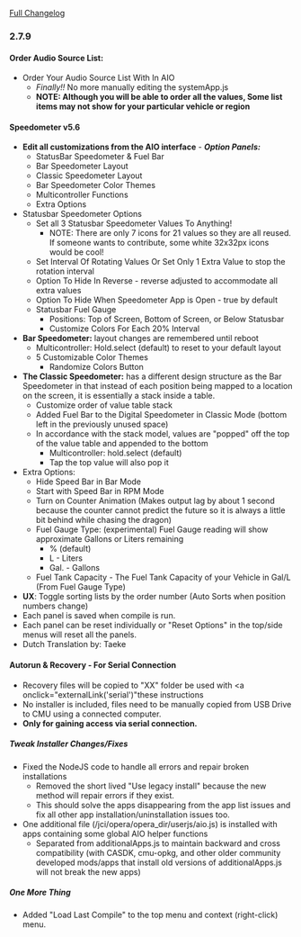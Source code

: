 [Full Changelog](changelog.htm)  

### 2.7.9

#### Order Audio Source List:

-   Order Your Audio Source List With In AIO
    -   _Finally!!_ No more manually editing the systemApp.js
    -   **NOTE: Although you will be able to order all the values, Some list items may not show for your particular vehicle or region**

#### Speedometer v5.6

-   **Edit all customizations from the AIO interface** - **_Option Panels:_**
    -   StatusBar Speedometer & Fuel Bar
    -   Bar Speedometer Layout
    -   Classic Speedometer Layout
    -   Bar Speedometer Color Themes
    -   Multicontroller Functions
    -   Extra Options
-   Statusbar Speedometer Options
    -   Set all 3 Statusbar Speedometer Values To Anything!
        -   NOTE: There are only 7 icons for 21 values so they are all reused. If someone wants to contribute, some white 32x32px icons would be cool!
    -   Set Interval Of Rotating Values Or Set Only 1 Extra Value to stop the rotation interval
    -   Option To Hide In Reverse - reverse adjusted to accommodate all extra values
    -   Option To Hide When Speedometer App is Open - true by default
    -   Statusbar Fuel Gauge
        -   Positions: Top of Screen, Bottom of Screen, or Below Statusbar
        -   Customize Colors For Each 20% Interval
-   **Bar Speedometer:** layout changes are remembered until reboot
    -   Multicontroller: Hold.select (default) to reset to your default layout
    -   5 Customizable Color Themes
        -   Randomize Colors Button
-   **The Classic Speedometer:** has a different design structure as the Bar Speedometer in that instead of each position being mapped to a location on the screen, it is essentially a stack inside a table.
    -   Customize order of value table stack
    -   Added Fuel Bar to the Digital Speedometer in Classic Mode (bottom left in the previously unused space)
    -   In accordance with the stack model, values are "popped" off the top of the value table and appended to the bottom
        -   Multicontroller: hold.select (default)
        -   Tap the top value will also pop it
-   Extra Options:
    -   Hide Speed Bar in Bar Mode
    -   Start with Speed Bar in RPM Mode
    -   Turn on Counter Animation (Makes output lag by about 1 second because the counter cannot predict the future so it is always a little bit behind while chasing the dragon)
    -   Fuel Gauge Type: (experimental) Fuel Gauge reading will show approximate Gallons or Liters remaining
        -   % (default)
        -   L - Liters
        -   Gal. - Gallons
    -   Fuel Tank Capacity - The Fuel Tank Capacity of your Vehicle in Gal/L (From Fuel Gauge Type)
-   **UX**: Toggle sorting lists by the order number (Auto Sorts when position numbers change)
-   Each panel is saved when compile is run.
-   Each panel can be reset individually or "Reset Options" in the top/side menus will reset all the panels.
-   Dutch Translation by: Taeke

#### Autorun & Recovery - For Serial Connection

-   Recovery files will be copied to "XX" folder be used with &lt;a onclick="externalLink('serial')"these instructions</a>
-   No installer is included, files need to be manually copied from USB Drive to CMU using a connected computer.
-   **Only for gaining access via serial connection.**

##### Tweak Installer Changes/Fixes

-   Fixed the NodeJS code to handle all errors and repair broken installations
    -   Removed the short lived "Use legacy install" because the new method will repair errors if they exist.
    -   This should solve the apps disappearing from the app list issues and fix all other app installation/uninstallation issues too.
-   One additional file (/jci/opera/opera_dir/userjs/aio.js) is installed with apps containing some global AIO helper functions
    -   Separated from additionalApps.js to maintain backward and cross compatibility (with CASDK, cmu-opkg, and other older community developed mods/apps that install old versions of additionalApps.js will not break the new apps)

##### One More Thing

-   Added "Load Last Compile" to the top menu and context (right-click) menu.
